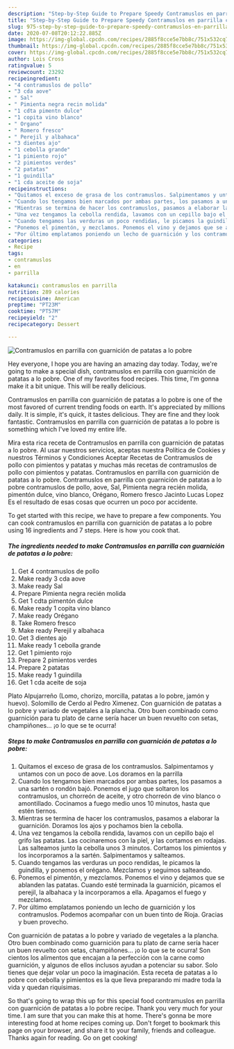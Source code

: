 ```yaml
---
description: "Step-by-Step Guide to Prepare Speedy Contramuslos en parrilla con guarnición de patatas a lo pobre"
title: "Step-by-Step Guide to Prepare Speedy Contramuslos en parrilla con guarnición de patatas a lo pobre"
slug: 975-step-by-step-guide-to-prepare-speedy-contramuslos-en-parrilla-con-guarnicion-de-patatas-a-lo-pobre
date: 2020-07-08T20:12:22.885Z
image: https://img-global.cpcdn.com/recipes/2885f8cce5e7bb8c/751x532cq70/contramuslos-en-parrilla-con-guarnicion-de-patatas-a-lo-pobre-foto-principal.jpg
thumbnail: https://img-global.cpcdn.com/recipes/2885f8cce5e7bb8c/751x532cq70/contramuslos-en-parrilla-con-guarnicion-de-patatas-a-lo-pobre-foto-principal.jpg
cover: https://img-global.cpcdn.com/recipes/2885f8cce5e7bb8c/751x532cq70/contramuslos-en-parrilla-con-guarnicion-de-patatas-a-lo-pobre-foto-principal.jpg
author: Lois Cross
ratingvalue: 5
reviewcount: 23292
recipeingredient:
- "4 contramuslos de pollo"
- "3 cda aove"
- " Sal"
- " Pimienta negra recin molida"
- "1 cdta pimentn dulce"
- "1 copita vino blanco"
- " Organo"
- " Romero fresco"
- " Perejil y albahaca"
- "3 dientes ajo"
- "1 cebolla grande"
- "1 pimiento rojo"
- "2 pimientos verdes"
- "2 patatas"
- "1 guindilla"
- "1 cda aceite de soja"
recipeinstructions:
- "Quitamos el exceso de grasa de los contramuslos. Salpimentamos y untamos con un poco de aove. Los doramos en la parrilla"
- "Cuando los tengamos bien marcados por ambas partes, los pasamos a una sartén o rondón bajó. Ponemos el jugo que soltaron los contramuslos, un chorreón de aceite, y otro chorreón de vino blanco o amontillado. Cocinamos a fuego medio unos 10 minutos, hasta que estén tiernos."
- "Mientras se termina de hacer los contramuslos, pasamos a elaborar la guarnición. Doramos los ajos y pochamos bien la cebolla."
- "Una vez tengamos la cebolla rendida, lavamos con un cepillo bajo el grifo las patatas. Las cocinaremos con la piel, y las cortamos en rodajas. Las salteamos junto la cebolla unos 3 minutos. Cortamos los pimientos y los incorporamos a la sartén. Salpimentamos y salteamos."
- "Cuando tengamos las verduras un poco rendidas, le picamos la guindilla, y ponemos el orégano. Mezclamos y seguimos salteando."
- "Ponemos el pimentón, y mezclamos. Ponemos el vino y dejamos que se ablanden las patatas. Cuando esté terminada la guarnición, picamos el perejil, la albahaca y la incorporamos a ella. Apagamos el fuego y mezclamos."
- "Por último emplatamos poniendo un lecho de guarnición y los contramuslos. Podemos acompañar con un buen tinto de Rioja. Gracias y buen provecho."
categories:
- Recipe
tags:
- contramuslos
- en
- parrilla

katakunci: contramuslos en parrilla 
nutrition: 289 calories
recipecuisine: American
preptime: "PT23M"
cooktime: "PT57M"
recipeyield: "2"
recipecategory: Dessert

---
```



![Contramuslos en parrilla con guarnición de patatas a lo pobre](https://img-global.cpcdn.com/recipes/2885f8cce5e7bb8c/751x532cq70/contramuslos-en-parrilla-con-guarnicion-de-patatas-a-lo-pobre-foto-principal.jpg)

Hey everyone, I hope you are having an amazing day today. Today, we're going to make a special dish, contramuslos en parrilla con guarnición de patatas a lo pobre. One of my favorites food recipes. This time, I'm gonna make it a bit unique. This will be really delicious.

Contramuslos en parrilla con guarnición de patatas a lo pobre is one of the most favored of current trending foods on earth. It's appreciated by millions daily. It is simple, it's quick, it tastes delicious. They are fine and they look fantastic. Contramuslos en parrilla con guarnición de patatas a lo pobre is something which I've loved my entire life.

Mira esta rica receta de Contramuslos en parrilla con guarnición de patatas a lo pobre. Al usar nuestros servicios, aceptas nuestra Política de Cookies y nuestros Términos y Condiciones Aceptar Recetas de Contramuslos de pollo con pimientos y patatas y muchas más recetas de contramuslos de pollo con pimientos y patatas. Contramuslos en parrilla con guarnición de patatas a lo pobre. Contramuslos en parrilla con guarnición de patatas a lo pobre contramuslos de pollo, aove, Sal, Pimienta negra recién molida, pimentón dulce, vino blanco, Orégano, Romero fresco Jacinto Lucas Lopez Es el resultado de esas cosas que ocurren un poco por accidente.


To get started with this recipe, we have to prepare a few components. You can cook contramuslos en parrilla con guarnición de patatas a lo pobre using 16 ingredients and 7 steps. Here is how you cook that.

<!--inarticleads1-->

##### The ingredients needed to make Contramuslos en parrilla con guarnición de patatas a lo pobre:

1. Get 4 contramuslos de pollo
1. Make ready 3 cda aove
1. Make ready  Sal
1. Prepare  Pimienta negra recién molida
1. Get 1 cdta pimentón dulce
1. Make ready 1 copita vino blanco
1. Make ready  Orégano
1. Take  Romero fresco
1. Make ready  Perejil y albahaca
1. Get 3 dientes ajo
1. Make ready 1 cebolla grande
1. Get 1 pimiento rojo
1. Prepare 2 pimientos verdes
1. Prepare 2 patatas
1. Make ready 1 guindilla
1. Get 1 cda aceite de soja


Plato Alpujarreño (Lomo, chorizo, morcilla, patatas a lo pobre, jamón y huevo). Solomillo de Cerdo al Pedro Ximenez. Con guarnición de patatas a lo pobre y variado de vegetales a la plancha. Otro buen combinado como guarnición para tu plato de carne sería hacer un buen revuelto con setas, champiñones… ¡o lo que se te ocurra! 

<!--inarticleads2-->

##### Steps to make Contramuslos en parrilla con guarnición de patatas a lo pobre:

1. Quitamos el exceso de grasa de los contramuslos. Salpimentamos y untamos con un poco de aove. Los doramos en la parrilla
1. Cuando los tengamos bien marcados por ambas partes, los pasamos a una sartén o rondón bajó. Ponemos el jugo que soltaron los contramuslos, un chorreón de aceite, y otro chorreón de vino blanco o amontillado. Cocinamos a fuego medio unos 10 minutos, hasta que estén tiernos.
1. Mientras se termina de hacer los contramuslos, pasamos a elaborar la guarnición. Doramos los ajos y pochamos bien la cebolla.
1. Una vez tengamos la cebolla rendida, lavamos con un cepillo bajo el grifo las patatas. Las cocinaremos con la piel, y las cortamos en rodajas. Las salteamos junto la cebolla unos 3 minutos. Cortamos los pimientos y los incorporamos a la sartén. Salpimentamos y salteamos.
1. Cuando tengamos las verduras un poco rendidas, le picamos la guindilla, y ponemos el orégano. Mezclamos y seguimos salteando.
1. Ponemos el pimentón, y mezclamos. Ponemos el vino y dejamos que se ablanden las patatas. Cuando esté terminada la guarnición, picamos el perejil, la albahaca y la incorporamos a ella. Apagamos el fuego y mezclamos.
1. Por último emplatamos poniendo un lecho de guarnición y los contramuslos. Podemos acompañar con un buen tinto de Rioja. Gracias y buen provecho.


Con guarnición de patatas a lo pobre y variado de vegetales a la plancha. Otro buen combinado como guarnición para tu plato de carne sería hacer un buen revuelto con setas, champiñones… ¡o lo que se te ocurra! Son cientos los alimentos que encajan a la perfección con la carne como guarnición, y algunos de ellos inclusos ayudan a potenciar su sabor. Solo tienes que dejar volar un poco la imaginación. Esta receta de patatas a lo pobre con cebolla y pimientos es la que lleva preparando mi madre toda la vida y quedan riquísimas. 

So that's going to wrap this up for this special food contramuslos en parrilla con guarnición de patatas a lo pobre recipe. Thank you very much for your time. I am sure that you can make this at home. There's gonna be more interesting food at home recipes coming up. Don't forget to bookmark this page on your browser, and share it to your family, friends and colleague. Thanks again for reading. Go on get cooking!
